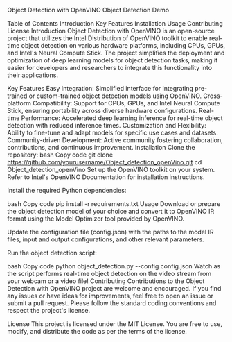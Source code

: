 Object Detection with OpenVINO
Object Detection Demo

Table of Contents
Introduction
Key Features
Installation
Usage
Contributing
License
Introduction
Object Detection with OpenVINO is an open-source project that utilizes the Intel Distribution of OpenVINO toolkit to enable real-time object detection on various hardware platforms, including CPUs, GPUs, and Intel's Neural Compute Stick. The project simplifies the deployment and optimization of deep learning models for object detection tasks, making it easier for developers and researchers to integrate this functionality into their applications.

Key Features
Easy Integration: Simplified interface for integrating pre-trained or custom-trained object detection models using OpenVINO.
Cross-platform Compatibility: Support for CPUs, GPUs, and Intel Neural Compute Stick, ensuring portability across diverse hardware configurations.
Real-time Performance: Accelerated deep learning inference for real-time object detection with reduced inference times.
Customization and Flexibility: Ability to fine-tune and adapt models for specific use cases and datasets.
Community-driven Development: Active community fostering collaboration, contributions, and continuous improvement.
Installation
Clone the repository:
bash
Copy code
git clone https://github.com/yourusername/Object_detection_openVino.git
cd Object_detection_openVino
Set up the OpenVINO toolkit on your system. Refer to Intel's OpenVINO Documentation for installation instructions.

Install the required Python dependencies:

bash
Copy code
pip install -r requirements.txt
Usage
Download or prepare the object detection model of your choice and convert it to OpenVINO IR format using the Model Optimizer tool provided by OpenVINO.

Update the configuration file (config.json) with the paths to the model IR files, input and output configurations, and other relevant parameters.

Run the object detection script:

bash
Copy code
python object_detection.py --config config.json
Watch as the script performs real-time object detection on the video stream from your webcam or a video file!
Contributing
Contributions to the Object Detection with OpenVINO project are welcome and encouraged. If you find any issues or have ideas for improvements, feel free to open an issue or submit a pull request. Please follow the standard coding conventions and respect the project's license.

License
This project is licensed under the MIT License. You are free to use, modify, and distribute the code as per the terms of the license.

